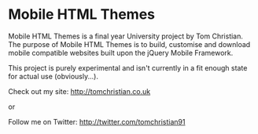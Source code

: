 Mobile HTML Themes 
================

Mobile HTML Themes is a final year University project by Tom Christian. The purpose of Mobile HTML Themes is to build, customise and download mobile compatible websites built upon the jQuery Mobile Framework.

This project is purely experimental and isn't currently in a fit enough state for actual use (obviously...).

Check out my site: http://tomchristian.co.uk 

or

Follow me on Twitter: http://twitter.com/tomchristian91 
